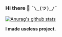 ### Hi there 👋 ```¯\_(ツ)_/¯```

[![Anurag's github stats](https://github-readme-stats.vercel.app/api?username=brokiem)](https://github.com/anuraghazra/github-readme-stats)

**I made useless project.**
